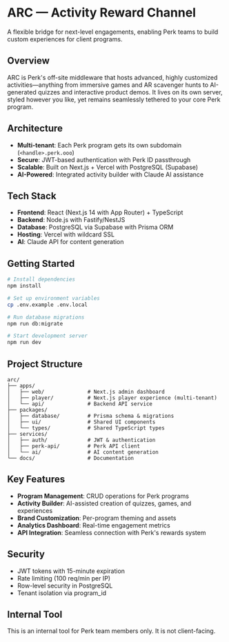# ARC — Activity Reward Channel

A flexible bridge for next-level engagements, enabling Perk teams to build custom experiences for client programs.

## Overview

ARC is Perk's off-site middleware that hosts advanced, highly customized activities—anything from immersive games and AR scavenger hunts to AI-generated quizzes and interactive product demos. It lives on its own server, styled however you like, yet remains seamlessly tethered to your core Perk program.

## Architecture

- **Multi-tenant**: Each Perk program gets its own subdomain (`<handle>.perk.ooo`)
- **Secure**: JWT-based authentication with Perk ID passthrough
- **Scalable**: Built on Next.js + Vercel with PostgreSQL (Supabase)
- **AI-Powered**: Integrated activity builder with Claude AI assistance

## Tech Stack

- **Frontend**: React (Next.js 14 with App Router) + TypeScript
- **Backend**: Node.js with Fastify/NestJS
- **Database**: PostgreSQL via Supabase with Prisma ORM
- **Hosting**: Vercel with wildcard SSL
- **AI**: Claude API for content generation

## Getting Started

```bash
# Install dependencies
npm install

# Set up environment variables
cp .env.example .env.local

# Run database migrations
npm run db:migrate

# Start development server
npm run dev
```

## Project Structure

```
arc/
├── apps/
│   ├── web/              # Next.js admin dashboard
│   ├── player/           # Next.js player experience (multi-tenant)
│   └── api/              # Backend API service
├── packages/
│   ├── database/         # Prisma schema & migrations
│   ├── ui/               # Shared UI components
│   └── types/            # Shared TypeScript types
├── services/
│   ├── auth/             # JWT & authentication
│   ├── perk-api/         # Perk API client
│   └── ai/               # AI content generation
└── docs/                 # Documentation
```

## Key Features

- **Program Management**: CRUD operations for Perk programs
- **Activity Builder**: AI-assisted creation of quizzes, games, and experiences
- **Brand Customization**: Per-program theming and assets
- **Analytics Dashboard**: Real-time engagement metrics
- **API Integration**: Seamless connection with Perk's rewards system

## Security

- JWT tokens with 15-minute expiration
- Rate limiting (100 req/min per IP)
- Row-level security in PostgreSQL
- Tenant isolation via program_id

## Internal Tool

This is an internal tool for Perk team members only. It is not client-facing.